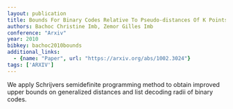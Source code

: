 ```yaml
---
layout: publication
title: Bounds For Binary Codes Relative To Pseudo-distances Of K Points
authors: Bachoc Christine Imb, Zemor Gilles Imb
conference: "Arxiv"
year: 2010
bibkey: bachoc2010bounds
additional_links:
  - {name: "Paper", url: "https://arxiv.org/abs/1002.3024"}
tags: ['ARXIV']
---
```

We apply Schrijvers semidefinite programming method to obtain improved upper bounds on generalized distances and list decoding radii of binary codes.
